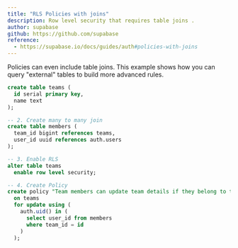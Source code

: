 ```yaml
---
title: "RLS Policies with joins"
description: Row level security that requires table joins .
author: supabase
github: https://github.com/supabase
reference:
  - https://supabase.io/docs/guides/auth#policies-with-joins
---
```


Policies can even include table joins. This example shows how you can query "external" tables to build more advanced rules.

```sql
create table teams (
  id serial primary key,
  name text
);

-- 2. Create many to many join
create table members (
  team_id bigint references teams,
  user_id uuid references auth.users
);

-- 3. Enable RLS
alter table teams
  enable row level security;

-- 4. Create Policy
create policy "Team members can update team details if they belong to the team."
  on teams
  for update using (
    auth.uid() in (
      select user_id from members
      where team_id = id
    )
  );
```
